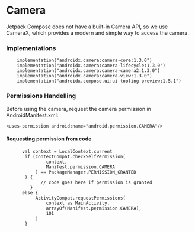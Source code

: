 # Camera
Jetpack Compose does not have a built-in Camera API, so we use CameraX, which provides a modern and simple way to access the camera.
### Implementations
```
    implementation("androidx.camera:camera-core:1.3.0")
    implementation("androidx.camera:camera-lifecycle:1.3.0")
    implementation("androidx.camera:camera-camera2:1.3.0")
    implementation("androidx.camera:camera-view:1.3.0")
    implementation("androidx.compose.ui:ui-tooling-preview:1.5.1")
```
### Permissions Handelling
Before using the camera, request the camera permission in AndroidManifest.xml:
```
<uses-permission android:name="android.permission.CAMERA"/>
```
#### Requesting permission from code
 ```
       val context = LocalContext.current
        if (ContextCompat.checkSelfPermission(
                context,
                Manifest.permission.CAMERA
            ) == PackageManager.PERMISSION_GRANTED
        ) {
              // code goes here if permission is granted
          }
       else {
            ActivityCompat.requestPermissions(
                context as MainActivity,
                arrayOf(Manifest.permission.CAMERA),
                101
            )
        }
```
